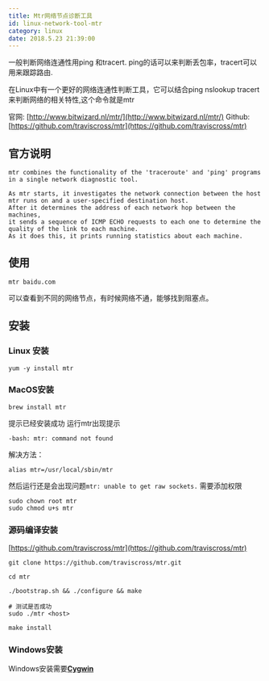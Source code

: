 ```yaml
---
title: Mtr网络节点诊断工具 
id: linux-network-tool-mtr
category: linux
date: 2018.5.23 21:39:00
---
```


一般判断网络连通性用ping 和tracert.
ping的话可以来判断丢包率，tracert可以用来跟踪路由.

在Linux中有一个更好的网络连通性判断工具，它可以结合ping nslookup tracert 来判断网络的相关特性,这个命令就是mtr

官网: [http://www.bitwizard.nl/mtr/](http://www.bitwizard.nl/mtr/)
Github: [https://github.com/traviscross/mtr](https://github.com/traviscross/mtr)

## 官方说明
    mtr combines the functionality of the 'traceroute' and 'ping' programs in a single network diagnostic tool.

	As mtr starts, it investigates the network connection between the host mtr runs on and a user-specified destination host.  
	After it determines the address of each network hop between the machines, 
	it sends a sequence of ICMP ECHO requests to each one to determine the quality of the link to each machine.  
	As it does this, it prints running statistics about each machine.

## 使用
```
mtr baidu.com
```
可以查看到不同的网络节点，有时候网络不通，能够找到阻塞点。

## 安装
### Linux 安装
```
yum -y install mtr
```

### MacOS安装
```
brew install mtr
```
提示已经安装成功
运行mtr出现提示
```
-bash: mtr: command not found
```
解决方法：
```
alias mtr=/usr/local/sbin/mtr
```
然后运行还是会出现问题`mtr: unable to get raw sockets.`
需要添加权限
```
sudo chown root mtr
sudo chmod u+s mtr
```

### 源码编译安装
[https://github.com/traviscross/mtr](https://github.com/traviscross/mtr)

```
git clone https://github.com/traviscross/mtr.git

cd mtr

./bootstrap.sh && ./configure && make

# 测试是否成功
sudo ./mtr <host>

make install
```

### Windows安装
Windows安装需要[**Cygwin**]( https://cygwin.com/install.html)